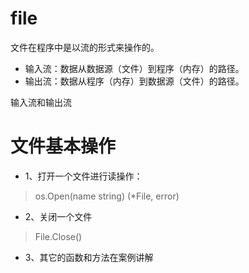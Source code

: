 # file

文件在程序中是以流的形式来操作的。

- 输入流：数据从数据源（文件）到程序（内存）的路径。
- 输出流：数据从程序（内存）到数据源（文件）的路径。

输入流和输出流

# 文件基本操作

- 1、打开一个文件进行读操作：
> os.Open(name string) (*File, error)

- 2、关闭一个文件
> File.Close()

- 3、其它的函数和方法在案例讲解

